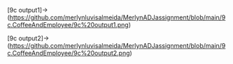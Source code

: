 [9c output1]->(https://github.com/merlynluvisalmeida/MerlynADJassignment/blob/main/9c.CoffeeAndEmployee/9c%20output1.png)

[9c output2]->(https://github.com/merlynluvisalmeida/MerlynADJassignment/blob/main/9c.CoffeeAndEmployee/9c%20output2.png)
